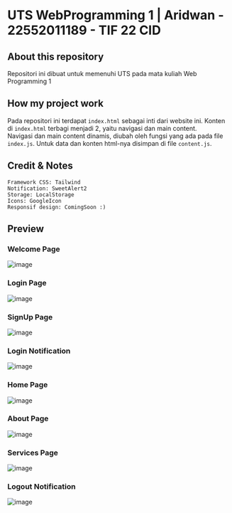 # UTS WebProgramming 1 | Aridwan - 22552011189 - TIF 22 CID
## About this repository
Repositori ini dibuat untuk memenuhi UTS pada mata kuliah Web Programming 1  


## How my project work
Pada repositori ini terdapat `index.html` sebagai inti dari website ini. Konten di `index.html` terbagi menjadi 2, yaitu navigasi dan main content.  
Navigasi dan main content dinamis, diubah oleh fungsi yang ada pada file `index.js`. Untuk data dan konten html-nya disimpan di file `content.js`.  

## Credit & Notes
`Framework CSS: Tailwind`  
`Notification: SweetAlert2`   
`Storage: LocalStorage`  
`Icons: GoogleIcon`  
`Responsif design: ComingSoon :)`

## Preview
### Welcome Page  
![image](https://github.com/user-attachments/assets/195ccd53-8213-471f-b58d-2079545eb678)  
  
### Login Page  
![image](https://github.com/user-attachments/assets/6cbdf507-20f2-4ae6-a93f-0a4bae650e98)  

### SignUp Page  
![image](https://github.com/user-attachments/assets/3b2e49f6-4007-4a24-a87b-c39b701fdd45)  

### Login Notification  
![image](https://github.com/user-attachments/assets/bf466f28-6191-4c38-93c0-f62c82648dda)  
  
### Home Page  
![image](https://github.com/user-attachments/assets/605d0dcf-27d6-4594-8d75-1e20de384a7c)  

### About Page  
![image](https://github.com/user-attachments/assets/4607d805-f0ea-43a1-a439-e16ecab7f3ab)  

### Services Page  
![image](https://github.com/user-attachments/assets/0dab9058-b3ce-4631-9c02-51bcb652e817)  
  
### Logout Notification
![image](https://github.com/user-attachments/assets/7ce88808-2ff9-4ef9-ad66-e77ab83cbc82)

